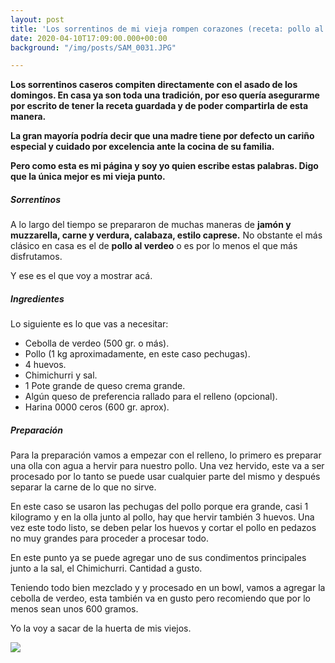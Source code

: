 ```yaml
---
layout: post
title: 'Los sorrentinos de mi vieja rompen corazones (receta: pollo al verdeo)'
date: 2020-04-10T17:09:00.000+00:00
background: "/img/posts/SAM_0031.JPG"

---
```

**Los sorrentinos caseros compiten directamente con el asado de los domingos. En casa ya son toda una tradición, por eso quería asegurarme por escrito de tener la receta guardada y de poder compartirla de esta manera.**

**La gran mayoría podría decir que una madre tiene por defecto un cariño especial y cuidado por excelencia ante la cocina de su familia.**

**Pero como esta es mi página y soy yo quien escribe estas palabras. Digo que la única mejor es mi vieja punto.**

##### Sorrentinos

A lo largo del tiempo se prepararon de muchas maneras de **jamón y muzzarella, carne y verdura, calabaza, estilo caprese.** No obstante el más clásico en casa es el de **pollo al verdeo** o es por lo menos el que más disfrutamos.

Y ese es el que voy a mostrar acá.

##### Ingredientes

Lo siguiente es lo que vas a necesitar:

* Cebolla de verdeo (500 gr. o más).
* Pollo (1 kg aproximadamente, en este caso pechugas).
* 4 huevos.
* Chimichurri y sal.
* 1 Pote grande de queso crema grande.
* Algún queso de preferencia rallado para el relleno (opcional).
* Harina 0000 ceros (600 gr. aprox).

##### Preparación

Para la preparación vamos a empezar con el relleno, lo primero es preparar una olla con agua a hervir para nuestro pollo. Una vez hervido, este va a ser procesado por lo tanto se puede usar cualquier parte del mismo y después separar la carne de lo que no sirve.

En este caso se usaron las pechugas del pollo porque era grande, casi 1 kilogramo y en la olla junto al pollo, hay que hervir también 3 huevos. Una vez este todo listo, se deben  pelar los huevos y cortar el pollo en pedazos no muy grandes para proceder a procesar todo.

En este punto ya se puede agregar uno de sus condimentos principales junto a la sal, el Chimichurri. Cantidad a gusto.

Teniendo todo bien mezclado y y procesado en un bowl, vamos a agregar la cebolla de verdeo, esta también va en gusto pero recomiendo que por lo menos sean unos 600 gramos.

Yo la voy a sacar de la huerta de mis viejos.

![](https://raw.githubusercontent.com/Lucas68747/el-mundo-que-nos-rodea/master/img/posts/cebolla2.jpg)